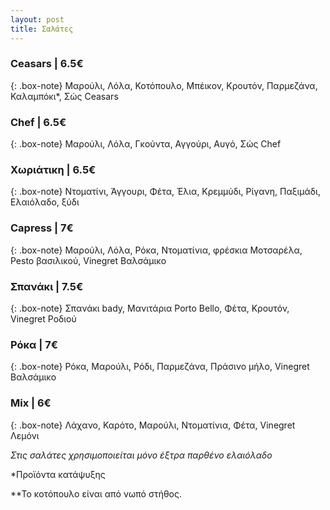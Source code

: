 ```yaml
---
layout: post
title: Σαλάτες
---
```


### Ceasars | 6.5€

{: .box-note}
Μαρούλι, Λόλα, Κοτόπουλο, Μπέικον, Κρουτόν, Παρμεζάνα, Καλαμπόκι*, Σώς Ceasars

### Chef | 6.5€

{: .box-note}
Μαρούλι, Λόλα, Γκούντα, Αγγούρι, Αυγό, Σώς Chef

### Χωριάτικη | 6.5€

{: .box-note}
Ντοματίνι, Άγγουρι, Φέτα,  Έλια, Κρεμμύδι, Ρίγανη, Παξιμάδι, Ελαιόλαδο, ξύδι

### Capress | 7€

{: .box-note}
Μαρούλι, Λόλα, Ρόκα, Ντοματίνια, φρέσκια Μοτσαρέλα, Pesto βασιλικού, Vinegret Βαλσάμικο

### Σπανάκι | 7.5€

{: .box-note}
Σπανάκι bady, Μανιτάρια Porto Bello, Φέτα, Κρουτόν, Vinegret Ροδιού

### Ρόκα | 7€

{: .box-note}
Ρόκα, Μαρούλι, Ρόδι, Παρμεζάνα, Πράσινο μήλο, Vinegret Βαλσάμικο

### Mix | 6€

{: .box-note}
Λάχανο, Καρότο, Μαρούλι, Ντοματίνια, Φέτα, Vinegret Λεμόνι

*Στις σαλάτες χρησιμοποιείται μόνο έξτρα παρθένο ελαιόλαδο*


*Προϊόντα κατάψυξης

**Το κοτόπουλο είναι από νωπό στήθος.
